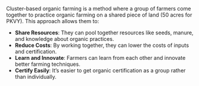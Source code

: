 Cluster-based organic farming is a method where a group of farmers come together to practice organic farming on a shared piece of land (50 acres for PKVY). This approach allows them to:
- **Share Resources**: They can pool together resources like seeds, manure, and knowledge about organic practices.
- **Reduce Costs**: By working together, they can lower the costs of inputs and certification.
- **Learn and Innovate**: Farmers can learn from each other and innovate better farming techniques.
- **Certify Easily**: It’s easier to get organic certification as a group rather than individually.